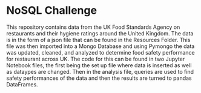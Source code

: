 # NoSQL Challenge

This repository contains data from the UK Food Standards Agency on restaurants and their hygiene ratings around the United Kingdom. The data is in the form of a json file that can be found in the Resources Folder. This file was then imported into a Mongo Database and using Pymongo the data was updated, cleaned, and analyzed to determine food safety performance for restaurant across UK. The code for this can be found in two Jupyter Notebook files, the first being the set up file where data is inserted as well as dataypes are changed. Then in the analysis file, queries are used to find safety performances of the data and then the results are turned to pandas DataFrames. 

